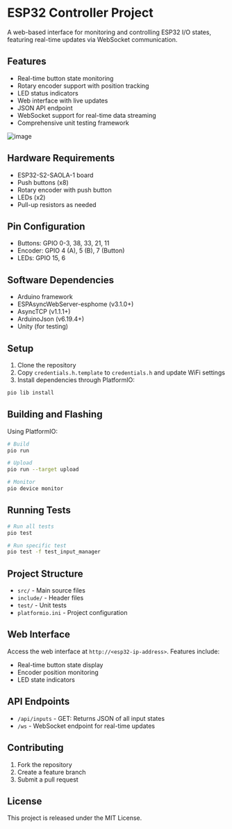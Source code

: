 # ESP32 Controller Project

A web-based interface for monitoring and controlling ESP32 I/O states, featuring real-time updates via WebSocket communication.

## Features

- Real-time button state monitoring
- Rotary encoder support with position tracking
- LED status indicators
- Web interface with live updates
- JSON API endpoint
- WebSocket support for real-time data streaming
- Comprehensive unit testing framework
  
![image](https://github.com/user-attachments/assets/b6ffc261-ab85-4fbb-a5c7-49a7864b63ff)

## Hardware Requirements

- ESP32-S2-SAOLA-1 board
- Push buttons (x8)
- Rotary encoder with push button
- LEDs (x2)
- Pull-up resistors as needed

## Pin Configuration

- Buttons: GPIO 0-3, 38, 33, 21, 11
- Encoder: GPIO 4 (A), 5 (B), 7 (Button)
- LEDs: GPIO 15, 6

## Software Dependencies

- Arduino framework
- ESPAsyncWebServer-esphome (v3.1.0+)
- AsyncTCP (v1.1.1+)
- ArduinoJson (v6.19.4+)
- Unity (for testing)

## Setup

1. Clone the repository
2. Copy `credentials.h.template` to `credentials.h` and update WiFi settings
3. Install dependencies through PlatformIO:
```bash
pio lib install
```

## Building and Flashing

Using PlatformIO:
```bash
# Build
pio run

# Upload
pio run --target upload

# Monitor
pio device monitor
```

## Running Tests

```bash
# Run all tests
pio test

# Run specific test
pio test -f test_input_manager
```

## Project Structure

- `src/` - Main source files
- `include/` - Header files
- `test/` - Unit tests
- `platformio.ini` - Project configuration

## Web Interface

Access the web interface at `http://<esp32-ip-address>`. Features include:
- Real-time button state display
- Encoder position monitoring
- LED state indicators

## API Endpoints

- `/api/inputs` - GET: Returns JSON of all input states
- `/ws` - WebSocket endpoint for real-time updates

## Contributing

1. Fork the repository
2. Create a feature branch
3. Submit a pull request

## License

This project is released under the MIT License.
